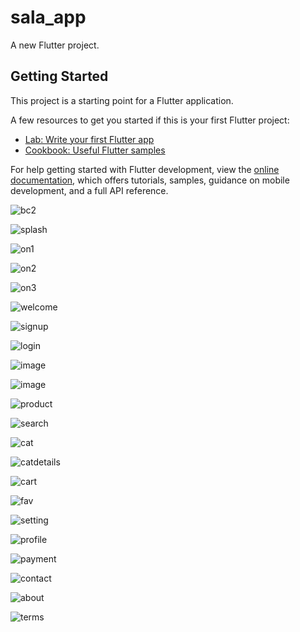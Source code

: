 # sala_app

A new Flutter project.

## Getting Started

This project is a starting point for a Flutter application.

A few resources to get you started if this is your first Flutter project:

- [Lab: Write your first Flutter app](https://docs.flutter.dev/get-started/codelab)
- [Cookbook: Useful Flutter samples](https://docs.flutter.dev/cookbook)

For help getting started with Flutter development, view the
[online documentation](https://docs.flutter.dev/), which offers tutorials,
samples, guidance on mobile development, and a full API reference.

![bc2](https://user-images.githubusercontent.com/122188401/231309368-d7023bc2-25e7-4844-abfc-ee656dd4a9c8.png)

![splash](https://user-images.githubusercontent.com/122188401/231309529-1bc637ce-4a10-43a7-a32f-0e40abaa9b4d.jpg)

![on1](https://user-images.githubusercontent.com/122188401/231309596-392c9dc5-847f-491b-942c-c676b97559ca.jpg)

![on2](https://user-images.githubusercontent.com/122188401/231309646-ad90bfb9-8e78-4a48-a12e-189d63a3d6e4.jpg)

![on3](https://user-images.githubusercontent.com/122188401/231309691-a39c63fb-1548-4d0d-8930-3ab973f0252a.jpg)

![welcome](https://user-images.githubusercontent.com/122188401/231309750-4431585b-f363-4a7a-a928-f8486c660fc1.jpg)

![signup](https://user-images.githubusercontent.com/122188401/231309862-ba9fc008-c91c-4700-b27f-96e36ecf9d2d.jpg)

![login](https://user-images.githubusercontent.com/122188401/231309900-a7c79d91-9591-49c8-ad00-079dcd05601e.jpg)

![image](https://user-images.githubusercontent.com/72301777/173710131-fa24cc64-f608-4324-8466-500483251f93.png)

![image](https://user-images.githubusercontent.com/72301777/173710159-3f4ea631-24ec-4b1b-a3c1-1ad69bfb30b1.png)

![product](https://user-images.githubusercontent.com/122188401/231318347-81382898-6d08-4f29-a820-7a20b959f63b.jpg)

![search](https://user-images.githubusercontent.com/122188401/231318196-4bb308c5-8387-45c1-88f8-7e141da0ab48.jpg)

![cat](https://user-images.githubusercontent.com/122188401/231317861-abd2c855-efd9-45e5-8ede-35ce6b3ee6af.jpg)

![catdetails](https://user-images.githubusercontent.com/122188401/231317906-dd2fdbf7-21e7-4e3e-b0fa-982565e2ddbf.jpg)

![cart](https://user-images.githubusercontent.com/122188401/231319746-ce869911-db76-4ffd-9945-b5d72552fdc9.jpg)

![fav](https://user-images.githubusercontent.com/122188401/231317996-919d4d7a-53f9-40d4-91a9-59c551de15c4.jpg)

![setting](https://user-images.githubusercontent.com/122188401/231318277-47683504-29fc-49ad-810c-cc6630c320e3.jpg)

![profile](https://user-images.githubusercontent.com/122188401/231318464-ff1cf177-291a-44a1-821d-4f6efac94cb7.jpg)

![payment](https://user-images.githubusercontent.com/122188401/231318595-5215547e-6a03-40ba-b23c-6b58cbb783b3.jpg)

![contact](https://user-images.githubusercontent.com/122188401/231318630-3e7c0ea1-0d2b-4438-b6c1-79c02f45e206.jpg)

![about](https://user-images.githubusercontent.com/122188401/231318667-b630717d-0f01-4f66-95b0-8c0fc2576e29.jpg)

![terms](https://user-images.githubusercontent.com/122188401/231318713-5272689d-39c6-4b02-b5e5-047fb5c677a8.jpg)
